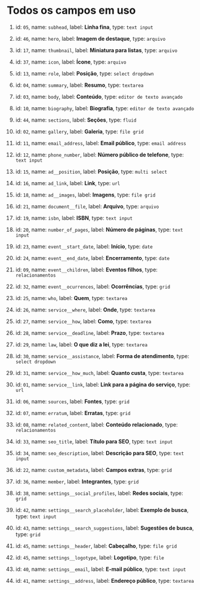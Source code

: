 # Todos os campos em uso

01. id: `05`, name: `subhead`, label: **Linha fina**, type: `text input`

02. id: `46`, name: `hero`, label: **Imagem de destaque**, type: `arquivo`
03. id: `17`, name: `thumbnail`, label: **Miniatura para listas**, type: `arquivo`
04. id: `37`, name: `icon`, label: **Ícone**, type: `arquivo`

05. id: `13`, name: `role`, label: **Posição**, type: `select dropdown`

06. id: `04`, name: `summary`, label: **Resumo**, type: `textarea`
07. id: `03`, name: `body`, label: **Conteúdo**, type: `editor de texto avançado`
08. id: `10`, name: `biography`, label: **Biografia**, type: `editor de texto avançado`
09. id: `44`, name: `sections`, label: **Seções**, type: `fluid`
10. id: `02`, name: `gallery`, label: **Galeria**, type: `file grid`

11. id: `11`, name: `email_address`, label: **Email público**, type: `email address`
12. id: `12`, name: `phone_number`, label: **Número público de telefone**, type: `text input`

13. id: `15`, name: `ad__position`, label: **Posição**, type: `multi select`
14. id: `16`, name: `ad_link`, label: **Link**, type: `url`
15. id: `18`, name: `ad__images`, label: **Imagens**, type: `file grid`

16. id: `21`, name: `document__file`, label: **Arquivo**, type: `arquivo`
17. id: `19`, name: `isbn`, label: **ISBN**, type: `text input`
18. id: `20`, name: `number_of_pages`, label: **Número de páginas**, type: `text input`

19. id: `23`, name: `event__start_date`, label: **Início**, type: `date`
20. id: `24`, name: `event__end_date`, label: **Encerramento**, type: `date`
21. id: `09`, name: `event__children`, label: **Eventos filhos**, type: `relacionamentos`
22. id: `32`, name: `event__ocurrences`, label: **Ocorrências**, type: `grid`

23. id: `25`, name: `who`, label: **Quem**, type: `textarea`
24. id: `26`, name: `service__where`, label: **Onde**, type: `textarea`
25. id: `27`, name: `service__how`, label: **Como**, type: `textarea`
26. id: `28`, name: `service__deadline`, label: **Prazo**, type: `textarea`
27. id: `29`, name: `law`, label: **O que diz a lei**, type: `textarea`
28. id: `30`, name: `service__assistance`, label: **Forma de atendimento**, type: `select dropdown`
29. id: `31`, name: `service__how_much`, label: **Quanto custa**, type: `textarea`
30. id: `01`, name: `service__link`, label: **Link para a página do serviço**, type: `url`

31. id: `06`, name: `sources`, label: **Fontes**, type: `grid`
32. id: `07`, name: `erratum`, label: **Erratas**, type: `grid`

33. id: `08`, name: `related_content`, label: **Conteúdo relacionado**, type: `relacionamentos`

34. id: `33`, name: `seo_title`, label: **Título para SEO**, type: `text input`
35. id: `34`, name: `seo_description`, label: **Descrição para SEO**, type: `text input`

36. id: `22`, name: `custom_metadata`, label: **Campos extras**, type: `grid`

37. id: `36`, name: `member`, label: **Integrantes**, type: `grid`

38. id: `38`, name: `settings__social_profiles`, label: **Redes sociais**, type: `grid`
39. id: `42`, name: `settings__search_placeholder`, label: **Exemplo de busca**, type: `text input`
40. id: `43`, name: `settings__search_suggestions`, label: **Sugestões de busca**, type: `grid`
41. id: `45`, name: `settings__header`, label: **Cabeçalho**, type: `file grid`
42. id: `45`, name: `settings__logotype`, label: **Logotipo**, type: `file`
43. id: `40`, name: `settings__email`, label: **E-mail público**, type: `text input`
44. id: `41`, name: `settings__address`, label: **Endereço público**, type: `textarea`
